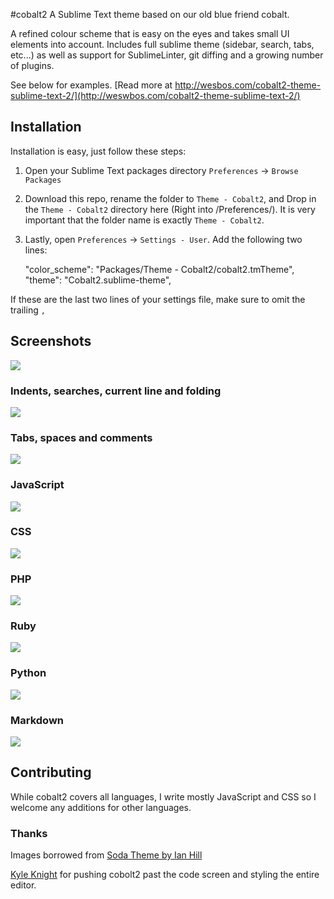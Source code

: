 #cobalt2
A Sublime Text theme based on our old blue friend cobalt.

A refined colour scheme that is easy on the eyes and takes small UI elements into account. Includes full sublime theme (sidebar, search, tabs, etc...) as well as support for SublimeLinter, git diffing and a growing number of plugins.

See below for examples. [Read more at http://wesbos.com/cobalt2-theme-sublime-text-2/](http://weswbos.com/cobalt2-theme-sublime-text-2/)

## Installation

Installation is easy, just follow these steps:  
1. Open your Sublime Text packages directory `Preferences` → `Browse Packages`  
2. Download this repo, rename the folder to `Theme - Cobalt2`, and Drop in the `Theme - Cobalt2` directory here  (Right into /Preferences/). It is very important that the folder name is exactly `Theme - Cobalt2`. 
3. Lastly, open `Preferences` → `Settings - User`. Add the following two lines:

	"color_scheme": "Packages/Theme - Cobalt2/cobalt2.tmTheme",
	"theme": "Cobalt2.sublime-theme",

If these are the last two lines of your settings file, make sure to omit the trailing `,`

## Screenshots

![](http://wes.io/M48G/content)

### Indents, searches, current line and folding
![](http://wes.io/LwXu/content)

### Tabs, spaces and comments
![](http://wes.io/LwvE/content)

### JavaScript
![](http://wes.io/Lwc6/content)

### CSS
![](http://wes.io/LwkX/content)

### PHP
![](http://wes.io/LwWI/content)

### Ruby
![](http://wes.io/Lx1i/content)

### Python
![](http://wes.io/Lwt2/content)

### Markdown
![](http://wes.io/Lwuv/content)

## Contributing
While cobalt2 covers all languages, I write mostly JavaScript and CSS so I welcome any additions for other languages.

### Thanks

Images borrowed from [Soda Theme by Ian Hill](https://github.com/buymeasoda/soda-theme/)

[Kyle Knight](https://twitter.com/idpro) for pushing cobolt2 past the code screen and styling the entire editor.